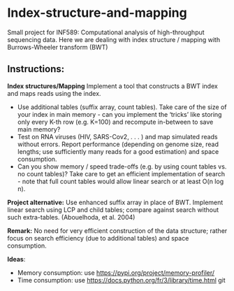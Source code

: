 # Index-structure-and-mapping
Small project for INF589: Computational analysis of high-throughput sequencing data. Here we are dealing with index structure / mapping with Burrows-Wheeler transform (BWT)

## Instructions:
**Index structures/Mapping**
Implement a tool that constructs a BWT index and maps reads using the index.
- Use additional tables (suffix array, count tables). Take care of the size of
your index in main memory - can you implement the ‘tricks’ like storing
only every K-th row (e.g. K=100) and recompute in-between to save main
memory?
- Test on RNA viruses (HIV, SARS-Cov2, . . . ) and map simulated reads
without errors. Report performance (depending on genome size, read
lengths; use sufficiently many reads for a good estimation) and space
consumption.
- Can you show memory / speed trade-offs (e.g. by using count tables vs. no
count tables)? Take care to get an efficient implementation of search - note
that full count tables would allow linear search or at least O(n log n).

**Project alternative:** Use enhanced suffix array in place of BWT. Implement
linear search using LCP and child tables; compare against search without such
extra-tables. (Abouelhoda, et al. 2004)

**Remark:** No need for very efficient construction of the data structure; rather
focus on search efficiency (due to additional tables) and space consumption.

**Ideas**:
- Memory consumption: use https://pypi.org/project/memory-profiler/
- Time consumption: use https://docs.python.org/fr/3/library/time.html
git 